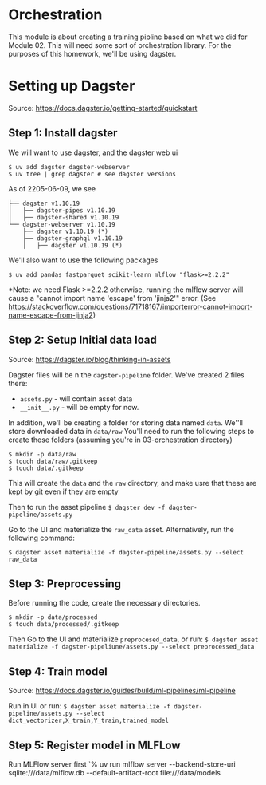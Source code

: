 # Orchestration

This module is about creating a training pipline based on what we did for Module 02. This will need some sort of orchestration library. For the purposes of this homework, we'll be using dagster.


# Setting up Dagster

Source: https://docs.dagster.io/getting-started/quickstart

## Step 1: Install dagster
We will want to use dagster, and the dagster web ui
```
$ uv add dagster dagster-webserver
$ uv tree | grep dagster # see dagster versions
```

As of 2205-06-09, we see 
```
├── dagster v1.10.19
│   ├── dagster-pipes v1.10.19
│   ├── dagster-shared v1.10.19
└── dagster-webserver v1.10.19
    ├── dagster v1.10.19 (*)
    ├── dagster-graphql v1.10.19
    │   ├── dagster v1.10.19 (*)
```
We'll also want to use the following packages
```
$ uv add pandas fastparquet scikit-learn mlflow "flask>=2.2.2"
```
*Note: we need Flask >=2.2.2 otherwise, running the mlflow server will cause a "cannot import name 'escape' from 'jinja2'" error. (See https://stackoverflow.com/questions/71718167/importerror-cannot-import-name-escape-from-jinja2)
## Step 2: Setup Initial data load
Source: https://dagster.io/blog/thinking-in-assets

Dagster files will be n the `dagster-pipeline` folder. We've created 2 files there:
 - `assets.py` - will contain asset data
 - `__init__.py` - will be empty for now.

In addition, we'll be creating a folder for storing data named `data`. We''ll store downloaded data in `data/raw`
You'll need to run the following steps to create these folders (assuming you're in 03-orchestration directory)
```
$ mkdir -p data/raw 
$ touch data/raw/.gitkeep
$ touch data/.gitkeep 
```
This will create the `data` and the `raw` directory, and make usre that these are kept by git even if they are empty

Then to run the asset pipeline
`$ dagster dev -f dagster-pipeline/assets.py ` 

Go to the UI and materialize the `raw_data` asset.
Alternatively, run the following command:

`$ dagster asset materialize -f dagster-pipeline/assets.py --select raw_data`

## Step 3: Preprocessing

Before running the code, create the necessary directories.

```
$ mkdir -p data/processed 
$ touch data/processed/.gitkeep
```

Then Go to the UI and materialize `preprocesed_data`, or run:
`$ dagster asset materialize -f dagster-pipeliune/assets.py --select preprocessed_data`

## Step 4: Train model
Source: https://docs.dagster.io/guides/build/ml-pipelines/ml-pipeline

Run in UI or run:
`$ dagster asset materialize -f dagster-pipeline/assets.py --select dict_vectorizer,X_train,Y_train,trained_model`

## Step 5: Register model in MLFLow

Run MLFlow server first
`% uv run mlflow server --backend-store-uri sqlite:///data/mlflow.db --default-artifact-root file:///data/models